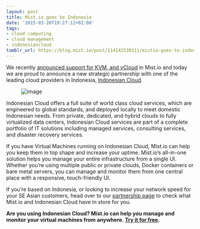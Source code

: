 ```yaml
---
layout: post
title: Mist.io goes to Indonesia
date: '2015-03-20T19:27:12+02:00'
tags:
- cloud computing
- cloud management
- indonesiancloud
tumblr_url: https://blog.mist.io/post/114142539111/mistio-goes-to-indonesia
---
```

We recently [announced support for KVM &nbsp;and vCloud](http://blog.mist.io/2015-02-18-announcing-kvm-and-vcloud-support) in Mist.io and today we are proud to announce a new strategic partnership with one of the leading cloud providers in Indonesia, [Indonesian Cloud](http://indonesiancloud.com/).

<figure data-orig-width="680" data-orig-height="301"><img src="/images/tumblr-images/tumblr_inline_nlitt3SkFj1rgqrs8_500.png" alt="image" data-orig-width="680" data-orig-height="301"></figure>

Indonesian Cloud offers a full suite of world class cloud services, which are engineered to global standards, and deployed locally to meet domestic Indonesian needs. From private, dedicated, and hybrid clouds to fully virtualized data centers, Indonesian Cloud services are part of a complete portfolio of IT solutions including managed services, consulting services, and disaster recovery services.&nbsp;

If you have Virtual Machines running on Indonesian Cloud, Mist.io can help you keep them in top shape and increase your uptime. Mist.io’s all-in-one solution helps you manage your entire infrastructure from a single UI. Whether you’re using multiple public or private clouds, Docker containers or bare metal servers, you can manage and monitor them from one central place with a responsive, touch-friendly UI.

If you’re based on Indonesia, or looking to increase your network speed for your SE Asian customers, head over to our [partnership page](http://mist.indonesiancloud.com) to check what Mist.io and Indonesian Cloud have in store for you.

**Are you using Indonesian Cloud? Mist.io can help you manage and monitor your virtual machines from anywhere. [Try it for free](https://mist.io).**

